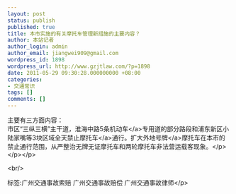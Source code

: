 ```yaml
---
layout: post
status: publish
published: true
title: 本市实施的有关摩托车管理新措施的主要内容？
author: 本站记者
author_login: admin
author_email: jiangwei909@gmail.com
wordpress_id: 1898
wordpress_url: http://www.gzjtlaw.com/?p=1898
date: 2011-05-29 09:30:28.000000000 +08:00
categories:
- 交通常识
tags: []
comments: []
---
```

<p>主要有三方面内容：<br>市区&ldquo;三纵三横&rdquo;主干道，淮海中路5条<a>机动车<&#47;a>专用道的部分路段和浦东新区小陆家嘴等3块区域全天禁止<a>摩托车<&#47;a>通行。扩大外地<a>号牌<&#47;a>摩托车在本市的禁止通行范围，从严整治无牌无证摩托车和两轮摩托车非法营运载客现象。<&#47;p><&#47;p><&#47;p><br&#47;><p>标签:广州交通事故索赔 广州交通事故赔偿 广州交通事故律师<&#47;p>
